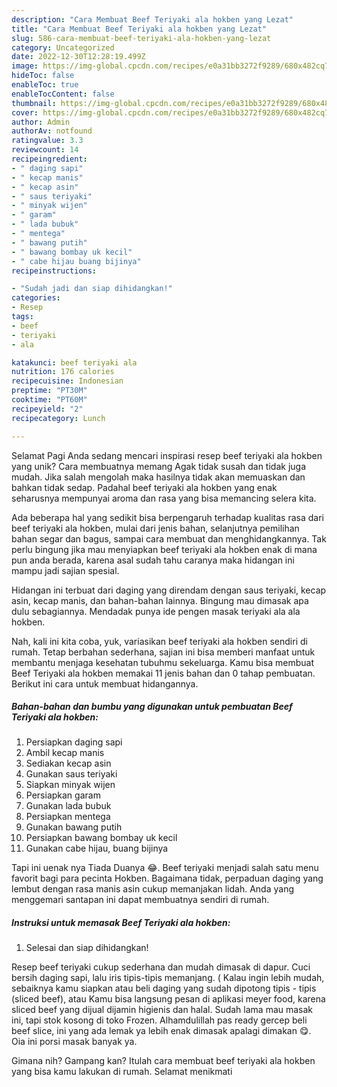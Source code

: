 ```yaml
---
description: "Cara Membuat Beef Teriyaki ala hokben yang Lezat"
title: "Cara Membuat Beef Teriyaki ala hokben yang Lezat"
slug: 586-cara-membuat-beef-teriyaki-ala-hokben-yang-lezat
category: Uncategorized
date: 2022-12-30T12:28:19.499Z
image: https://img-global.cpcdn.com/recipes/e0a31bb3272f9289/680x482cq70/beef-teriyaki-ala-hokben-foto-resep-utama.jpg
hideToc: false
enableToc: true
enableTocContent: false
thumbnail: https://img-global.cpcdn.com/recipes/e0a31bb3272f9289/680x482cq70/beef-teriyaki-ala-hokben-foto-resep-utama.jpg
cover: https://img-global.cpcdn.com/recipes/e0a31bb3272f9289/680x482cq70/beef-teriyaki-ala-hokben-foto-resep-utama.jpg
author: Admin
authorAv: notfound
ratingvalue: 3.3
reviewcount: 14
recipeingredient:
- " daging sapi"
- " kecap manis"
- " kecap asin"
- " saus teriyaki"
- " minyak wijen"
- " garam"
- " lada bubuk"
- " mentega"
- " bawang putih"
- " bawang bombay uk kecil"
- " cabe hijau buang bijinya"
recipeinstructions:

- "Sudah jadi dan siap dihidangkan!"
categories:
- Resep
tags:
- beef
- teriyaki
- ala

katakunci: beef teriyaki ala 
nutrition: 176 calories
recipecuisine: Indonesian
preptime: "PT30M"
cooktime: "PT60M"
recipeyield: "2"
recipecategory: Lunch

---
```



Selamat Pagi Anda sedang mencari inspirasi resep beef teriyaki ala hokben yang unik? Cara membuatnya memang Agak tidak susah dan tidak juga mudah. Jika salah mengolah maka hasilnya tidak akan memuaskan dan bahkan tidak sedap. Padahal beef teriyaki ala hokben yang enak seharusnya mempunyai aroma dan rasa yang bisa memancing selera kita.


Ada beberapa hal yang sedikit bisa berpengaruh terhadap kualitas rasa dari beef teriyaki ala hokben, mulai dari jenis bahan, selanjutnya pemilihan bahan segar dan bagus, sampai cara membuat dan menghidangkannya. Tak perlu bingung jika mau menyiapkan beef teriyaki ala hokben enak di mana pun anda berada, karena asal sudah tahu caranya maka hidangan ini mampu jadi sajian spesial.

Hidangan ini terbuat dari daging yang direndam dengan saus teriyaki, kecap asin, kecap manis, dan bahan-bahan lainnya. Bingung mau dimasak apa dulu sebagiannya. Mendadak punya ide pengen masak teriyaki ala ala hokben.


Nah, kali ini kita coba, yuk, variasikan beef teriyaki ala hokben sendiri di rumah. Tetap berbahan sederhana, sajian ini bisa memberi manfaat untuk membantu menjaga kesehatan tubuhmu sekeluarga. Kamu bisa membuat Beef Teriyaki ala hokben memakai 11 jenis bahan dan 0 tahap pembuatan. Berikut ini cara untuk membuat hidangannya.

<!--inarticleads1-->

##### Bahan-bahan dan bumbu yang digunakan untuk pembuatan Beef Teriyaki ala hokben:

1. Persiapkan  daging sapi
1. Ambil  kecap manis
1. Sediakan  kecap asin
1. Gunakan  saus teriyaki
1. Siapkan  minyak wijen
1. Persiapkan  garam
1. Gunakan  lada bubuk
1. Persiapkan  mentega
1. Gunakan  bawang putih
1. Persiapkan  bawang bombay uk kecil
1. Gunakan  cabe hijau, buang bijinya


Tapi ini uenak nya Tiada Duanya 😂. Beef teriyaki menjadi salah satu menu favorit bagi para pecinta Hokben. Bagaimana tidak, perpaduan daging yang lembut dengan rasa manis asin cukup memanjakan lidah. Anda yang menggemari santapan ini dapat membuatnya sendiri di rumah. 

<!--inarticleads2-->

##### Instruksi untuk memasak Beef Teriyaki ala hokben:


1. Selesai dan siap dihidangkan!

Resep beef teriyaki cukup sederhana dan mudah dimasak di dapur. Cuci bersih daging sapi, lalu iris tipis-tipis memanjang. ( Kalau ingin lebih mudah, sebaiknya kamu siapkan atau beli daging yang sudah dipotong tipis - tipis (sliced beef), atau Kamu bisa langsung pesan di aplikasi meyer food, karena sliced beef yang dijual dijamin higienis dan halal. Sudah lama mau masak ini, tapi stok kosong di toko Frozen. Alhamdulillah pas ready gercep beli beef slice, ini yang ada lemak ya lebih enak dimasak apalagi dimakan 😋. Oia ini porsi masak banyak ya. 

Gimana nih? Gampang kan? Itulah cara membuat beef teriyaki ala hokben yang bisa kamu lakukan di rumah. Selamat menikmati
